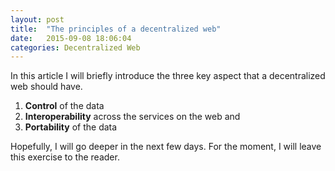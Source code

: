 ```yaml
---
layout: post
title:  "The principles of a decentralized web"
date:   2015-09-08 18:06:04
categories: Decentralized Web
---
```


In this article I will briefly introduce the three key aspect that a decentralized web should have.

1. __Control__ of the data
2. __Interoperability__ across the services on the web and
3. __Portability__ of the data

Hopefully, I will go deeper in the next few days. For the moment, I will leave this exercise to the reader.